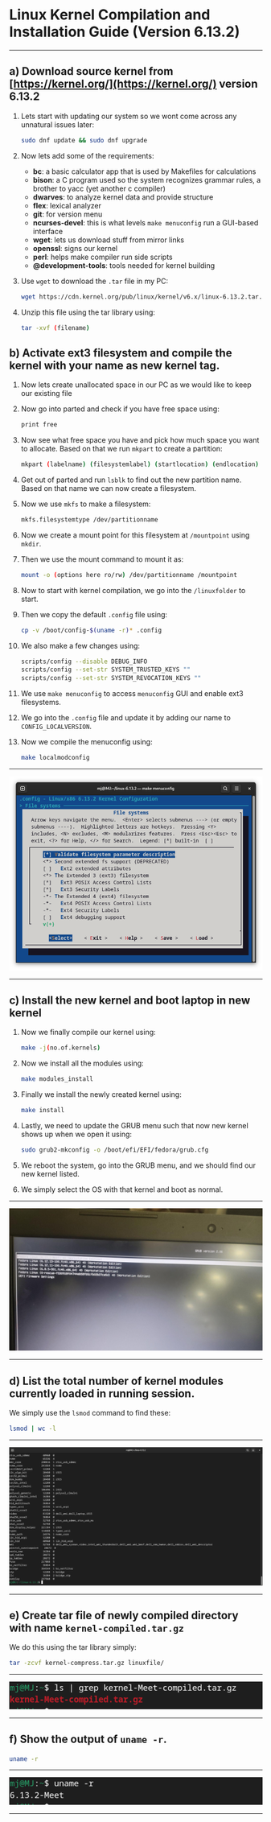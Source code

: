 

# **Linux Kernel Compilation and Installation Guide (Version 6.13.2)**

---

## **a) Download source kernel from [https://kernel.org/](https://kernel.org/) version 6.13.2**

1. Lets start with updating our system so we wont come across any unnatural issues later:  
   ```bash
   sudo dnf update && sudo dnf upgrade
   ```

2. Now lets add some of the requirements:  
   - **bc**: a basic calculator app that is used by Makefiles for calculations  
   - **bison**: a C program used so the system recognizes grammar rules, a brother to yacc (yet another c compiler)  
   - **dwarves**: to analyze kernel data and provide structure  
   - **flex**: lexical analyzer  
   - **git**: for version menu  
   - **ncurses-devel**: this is what levels `make menuconfig` run a GUI-based interface  
   - **wget**: lets us download stuff from mirror links  
   - **openssl**: signs our kernel  
   - **perl**: helps make compiler run side scripts  
   - **@development-tools**: tools needed for kernel building  

3. Use `wget` to download the `.tar` file in my PC:  
   ```bash
   wget https://cdn.kernel.org/pub/linux/kernel/v6.x/linux-6.13.2.tar.xz
   ```

4. Unzip this file using the tar library using:  
   ```bash
   tar -xvf (filename)
   ```


## **b) Activate ext3 filesystem and compile the kernel with your name as new kernel tag.**

1. Now lets create unallocated space in our PC as we would like to keep our existing file  

2. Now go into parted and check if you have free space using:  
   ```bash
   print free
   ```

3. Now see what free space you have and pick how much space you want to allocate. Based on that we run `mkpart` to create a partition:  
   ```bash
   mkpart (labelname) (filesystemlabel) (startlocation) (endlocation)
   ```

4. Get out of parted and run `lsblk` to find out the new partition name. Based on that name we can now create a filesystem.  

5. Now we use `mkfs` to make a filesystem:  
   ```bash
   mkfs.filesystemtype /dev/partitionname
   ```

6. Now we create a mount point for this filesystem at `/mountpoint` using `mkdir`.  

7. Then we use the mount command to mount it as:  
   ```bash
   mount -o (options here ro/rw) /dev/partitionname /mountpoint
   ```

8. Now to start with kernel compilation, we go into the `/linuxfolder` to start.  

9. Then we copy the default `.config` file using:  
   ```bash
   cp -v /boot/config-$(uname -r)* .config
   ```

10. We also make a few changes using:  
    ```bash
    scripts/config --disable DEBUG_INFO  
    scripts/config --set-str SYSTEM_TRUSTED_KEYS ""  
    scripts/config --set-str SYSTEM_REVOCATION_KEYS ""  
    ```

11. We use `make menuconfig` to access `menuconfig` GUI and enable ext3 filesystems.  

12. We go into the `.config` file and update it by adding our name to `CONFIG_LOCALVERSION`.  

13. Now we compile the menuconfig using:  
    ```bash
    make localmodconfig
    ```

---

![Activate EXT3](ext3.png)


---

## **c) Install the new kernel and boot laptop in new kernel**

1. Now we finally compile our kernel using:  
   ```bash
   make -j(no.of.kernels)
   ```

2. Now we install all the modules using:  
   ```bash
   make modules_install
   ```

3. Finally we install the newly created kernel using:  
   ```bash
   make install
   ```

4. Lastly, we need to update the GRUB menu such that now new kernel shows up when we open it using:  
   ```bash
   sudo grub2-mkconfig -o /boot/efi/EFI/fedora/grub.cfg
   ```

5. We reboot the system, go into the GRUB menu, and we should find our new kernel listed.  

6. We simply select the OS with that kernel and boot as normal.  

---

![My GRUB](grub.jpg)


---

## **d) List the total number of kernel modules currently loaded in running session.**  

We simply use the `lsmod` command to find these:  
```bash
lsmod | wc -l
```

---

![Loaded Modules](lsmod.png)


---

## **e) Create tar file of newly compiled directory with name `kernel-compiled.tar.gz`**  

We do this using the tar library simply:  
```bash
tar -zcvf kernel-compress.tar.gz linuxfile/
```

---

![compressed File](tar.png)


---

## **f) Show the output of `uname -r`.**  

```bash
uname -r
```

---

![Kernel name](uname.png)

---

